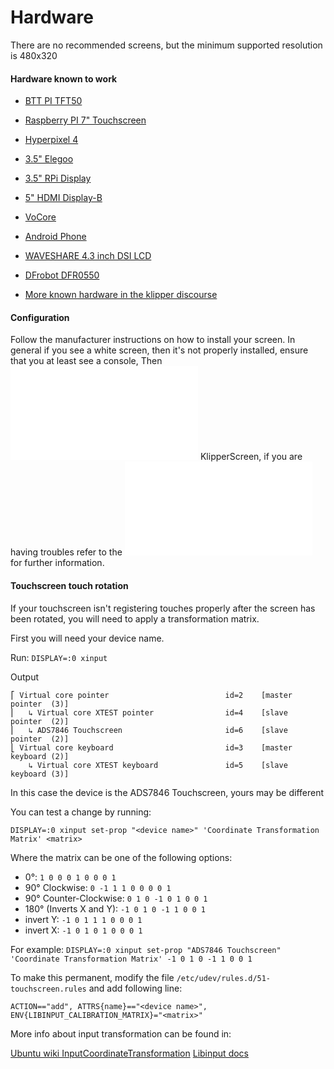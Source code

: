 # Hardware

There are no recommended screens, but the minimum supported resolution is 480x320

#### Hardware known to work

* [BTT PI TFT50](https://www.biqu.equipment/collections/lcd/products/bigtreetech-pi-tft50-v1-0-tft-display-for-raspberry-pi-3d-printer-part)
* [Raspberry PI 7" Touchscreen](https://www.raspberrypi.org/products/raspberry-pi-touch-display/)
* [Hyperpixel 4](https://shop.pimoroni.com/products/hyperpixel-4)
* [3.5" Elegoo](https://www.elegoo.com/de/products/elegoo-3-5-inch-tft-lcd-screen)
* [3.5" RPi Display](http://www.lcdwiki.com/3.5inch_RPi_Display)
* [5" HDMI Display-B](http://lcdwiki.com/5inch_HDMI_Display-B)
* [VoCore](https://klipper.discourse.group/t/hardware-known-to-work-with-klipperscreen/35/7)
* [Android Phone](https://klipper.discourse.group/t/how-to-klipperscreen-on-android-smart-phones/1196)
* [WAVESHARE 4.3 inch DSI LCD](https://www.waveshare.com/4.3inch-dsi-lcd.htm)
* [DFrobot DFR0550](https://wiki.dfrobot.com/5%27%27TFT-Display_with_Touchscreen_V1.0_SKU_DFR0550)

* [More known hardware in the klipper discourse](https://klipper.discourse.group/t/hardware-known-to-work-with-klipperscreen/35)

#### Configuration

Follow the manufacturer instructions on how to install your screen. In general if you see a white screen, then it's not properly installed, ensure that you at least see a console, Then ![install](Installation.md) KlipperScreen, if you are having troubles refer to the ![troubleshooting page](Troubleshooting.md) for further information.


#### Touchscreen touch rotation
If your touchscreen isn't registering touches properly after the screen has been rotated, you will need to apply a
transformation matrix.

First you will need your device name.

Run: `DISPLAY=:0 xinput`

Output
```
⎡ Virtual core pointer                          id=2    [master pointer  (3)]
⎜   ↳ Virtual core XTEST pointer                id=4    [slave  pointer  (2)]
⎜   ↳ ADS7846 Touchscreen                       id=6    [slave  pointer  (2)]
⎣ Virtual core keyboard                         id=3    [master keyboard (2)]
    ↳ Virtual core XTEST keyboard               id=5    [slave  keyboard (3)]
```
In this case the device is the ADS7846 Touchscreen, yours may be different

You can test a change by running:

`DISPLAY=:0 xinput set-prop "<device name>" 'Coordinate Transformation Matrix' <matrix>`

Where the matrix can be one of the following options:

* 0°: `1 0 0 0 1 0 0 0 1`
* 90° Clockwise: `0 -1 1 1 0 0 0 0 1`
* 90° Counter-Clockwise: `0 1 0 -1 0 1 0 0 1`
* 180° (Inverts X and Y): `-1 0 1 0 -1 1 0 0 1`
* invert Y: `-1 0 1 1 1 0 0 0 1`
* invert X: `-1 0 1 0 1 0 0 0 1`

For example:
`DISPLAY=:0 xinput set-prop "ADS7846 Touchscreen" 'Coordinate Transformation Matrix' -1 0 1 0 -1 1 0 0 1`

To make this permanent, modify the file `/etc/udev/rules.d/51-touchscreen.rules` and add following line:

```
ACTION=="add", ATTRS{name}=="<device name>", ENV{LIBINPUT_CALIBRATION_MATRIX}="<matrix>"
```
More info about input transformation can be found in:

[Ubuntu wiki InputCoordinateTransformation]("https://wiki.ubuntu.com/X/InputCoordinateTransformation")
[Libinput docs]("https://wayland.freedesktop.org/libinput/doc/1.9.0/absolute_axes.html")
